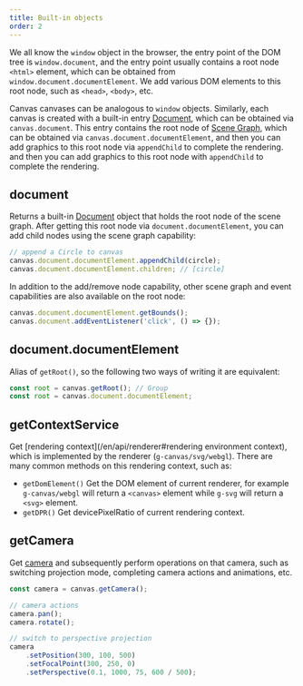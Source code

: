 ```yaml
---
title: Built-in objects
order: 2
---
```


We all know the `window` object in the browser, the entry point of the DOM tree is `window.document`, and the entry point usually contains a root node `<html>` element, which can be obtained from `window.document.documentElement`. We add various DOM elements to this root node, such as `<head>`, `<body>`, etc.

Canvas canvases can be analogous to `window` objects. Similarly, each canvas is created with a built-in entry [Document](/en/api/builtin-objects/document), which can be obtained via `canvas.document`. This entry contains the root node of [Scene Graph](/en/guide/diving-deeper/scenegraph), which can be obtained via `canvas.document.documentElement`, and then you can add graphics to this root node via `appendChild` to complete the rendering. and then you can add graphics to this root node with `appendChild` to complete the rendering.

## document

Returns a built-in [Document](/en/api/builtin-objects/document) object that holds the root node of the scene graph. After getting this root node via `document.documentElement`, you can add child nodes using the scene graph capability:

```js
// append a Circle to canvas
canvas.document.documentElement.appendChild(circle);
canvas.document.documentElement.children; // [circle]
```

In addition to the add/remove node capability, other scene graph and event capabilities are also available on the root node:

```js
canvas.document.documentElement.getBounds();
canvas.document.addEventListener('click', () => {});
```

## document.documentElement

Alias of `getRoot()`, so the following two ways of writing it are equivalent:

```js
const root = canvas.getRoot(); // Group
const root = canvas.document.documentElement;
```

## getContextService

Get [rendering context](/en/api/renderer#rendering environment context), which is implemented by the renderer (`g-canvas/svg/webgl`). There are many common methods on this rendering context, such as:

-   `getDomElement()` Get the DOM element of current renderer, for example `g-canvas/webgl` will return a `<canvas>` element while `g-svg` will return a `<svg>` element.
-   `getDPR()` Get devicePixelRatio of current rendering context.

## getCamera

Get [camera](/en/api/camera/intro) and subsequently perform operations on that camera, such as switching projection mode, completing camera actions and animations, etc.

```js
const camera = canvas.getCamera();

// camera actions
camera.pan();
camera.rotate();

// switch to perspective projection
camera
    .setPosition(300, 100, 500)
    .setFocalPoint(300, 250, 0)
    .setPerspective(0.1, 1000, 75, 600 / 500);
```

